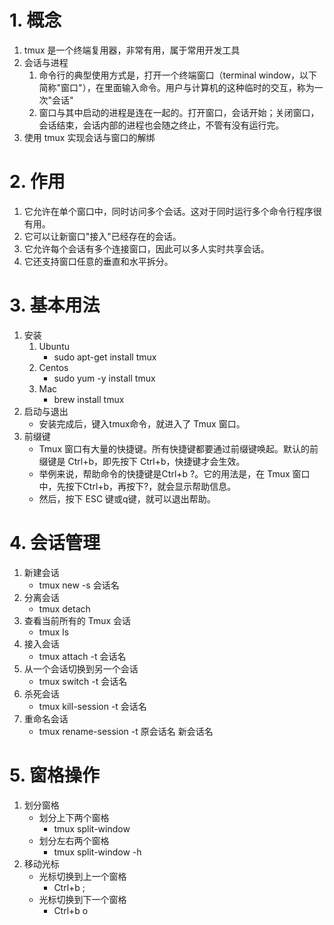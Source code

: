 # 1. 概念
1. tmux 是一个终端复用器，非常有用，属于常用开发工具
2. 会话与进程  
    1. 命令行的典型使用方式是，打开一个终端窗口（terminal window，以下简称"窗口"），在里面输入命令。用户与计算机的这种临时的交互，称为一次"会话"
    2. 窗口与其中启动的进程是连在一起的。打开窗口，会话开始；关闭窗口，会话结束，会话内部的进程也会随之终止，不管有没有运行完。
3. 使用 tmux 实现会话与窗口的解绑
# 2. 作用
1. 它允许在单个窗口中，同时访问多个会话。这对于同时运行多个命令行程序很有用。
2. 它可以让新窗口"接入"已经存在的会话。
3. 它允许每个会话有多个连接窗口，因此可以多人实时共享会话。
4. 它还支持窗口任意的垂直和水平拆分。
# 3. 基本用法
1. 安装
    1. Ubuntu
        - sudo apt-get install tmux
    2. Centos
        - sudo yum -y install tmux
    3. Mac
        - brew install tmux
2. 启动与退出
    - 安装完成后，键入tmux命令，就进入了 Tmux 窗口。        
3. 前缀键
    - Tmux 窗口有大量的快捷键。所有快捷键都要通过前缀键唤起。默认的前缀键是 Ctrl+b，即先按下 Ctrl+b，快捷键才会生效。
    - 举例来说，帮助命令的快捷键是Ctrl+b ?。它的用法是，在 Tmux 窗口中，先按下Ctrl+b，再按下?，就会显示帮助信息。
    - 然后，按下 ESC 键或q键，就可以退出帮助。
# 4. 会话管理    
1. 新建会话
    - tmux new -s 会话名
2. 分离会话
    - tmux detach
3. 查看当前所有的 Tmux 会话
    - tmux ls
4. 接入会话
    - tmux attach -t 会话名
5. 从一个会话切换到另一个会话
    - tmux switch -t 会话名
6. 杀死会话
    - tmux kill-session -t 会话名
7. 重命名会话
    - tmux rename-session -t 原会话名 新会话名
# 5. 窗格操作
1. 划分窗格
    - 划分上下两个窗格
        - tmux split-window
    - 划分左右两个窗格
        - tmux split-window -h
2. 移动光标
    - 光标切换到上一个窗格
        - Ctrl+b ;
    - 光标切换到下一个窗格        
        - Ctrl+b o
